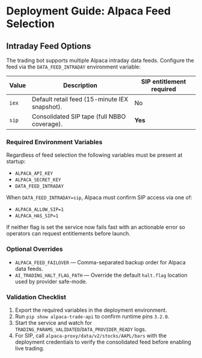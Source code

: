 # Deployment Guide: Alpaca Feed Selection

## Intraday Feed Options

The trading bot supports multiple Alpaca intraday data feeds. Configure the
feed via the `DATA_FEED_INTRADAY` environment variable:

| Value | Description | SIP entitlement required |
|-------|-------------|--------------------------|
| `iex` | Default retail feed (15-minute IEX snapshot). | No |
| `sip` | Consolidated SIP tape (full NBBO coverage). | **Yes** |

### Required Environment Variables

Regardless of feed selection the following variables must be present at
startup:

* `ALPACA_API_KEY`
* `ALPACA_SECRET_KEY`
* `DATA_FEED_INTRADAY`

When `DATA_FEED_INTRADAY=sip`, Alpaca must confirm SIP access via one of:

* `ALPACA_ALLOW_SIP=1`
* `ALPACA_HAS_SIP=1`

If neither flag is set the service now fails fast with an actionable error so
operators can request entitlements before launch.

### Optional Overrides

* `ALPACA_FEED_FAILOVER` — Comma-separated backup order for Alpaca data feeds.
* `AI_TRADING_HALT_FLAG_PATH` — Override the default `halt.flag` location used
  by provider safe-mode.

### Validation Checklist

1. Export the required variables in the deployment environment.
2. Run `pip show alpaca-trade-api` to confirm runtime pins `3.2.0`.
3. Start the service and watch for
   `TRADING_PARAMS_VALIDATED`/`DATA_PROVIDER_READY` logs.
4. For SIP, call `alpaca-proxy/data/v2/stocks/AAPL/bars` with the deployment
   credentials to verify the consolidated feed before enabling live trading.
